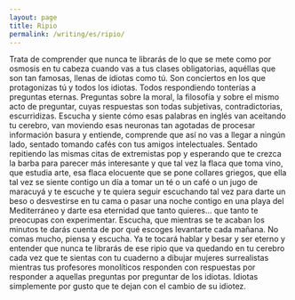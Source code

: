 ```yaml
---
layout: page
title: Ripio
permalink: /writing/es/ripio/
---
```


Trata de comprender que nunca te librarás de lo que se mete como por osmosis
en tu cabeza cuando vas a tus clases obligatorias, aquéllas que son tan
famosas, llenas de idiotas como tú. Son conciertos en los que protagonizas tú
y todos los idiotas. Todos respondiendo tonterías a preguntas eternas.
Preguntas sobre la moral, la filosofía y sobre el mismo acto de preguntar,
cuyas respuestas son todas subjetivas, contradictorias, escurridizas.
Escucha y siente cómo esas palabras en inglés van aceitando tu cerebro, van
moviendo esas neuronas tan agotadas de procesar información basura y entiende,
comprende que así no vas a llegar a ningún lado, sentado tomando cafés con tus
amigos intelectuales. Sentado repitiendo las mismas citas de extremistas pop y
esperando que te crezca la barba para parecer más interesante y que tal vez la
flaca que toma vino, que estudia arte, esa flaca elocuente que se pone
collares griegos, que ella tal vez se siente contigo un día a tomar un té o un
café o un jugo de maracuyá y te escuche y te quiera seguir escuchando tal vez
para darte un beso o desvestirse en tu cama o pasar una noche contigo en una
playa del Mediterráneo y darte esa eternidad que tanto quieres... que tanto te
preocupas con experimentar. Escucha, que mientras se te acaban los minutos te
darás cuenta de por qué escoges levantarte cada mañana. No comas mucho, piensa
y escucha. Ya te tocará hablar y besar y ser eterno y entender que nunca te
librarás de ese ripio que va quedando en tu cerebro cada vez que te sientas
con tu cuaderno a dibujar mujeres surrealistas mientras tus profesores
monolíticos responden con respuestas por responder a aquellas preguntas por
preguntar de los idiotas. Idiotas simplemente por gusto que te dejan con
el cambio de su idiotez.
